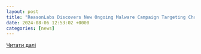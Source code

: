```yaml
---
layout: post
title: "ReasonLabs Discovers New Ongoing Malware Campaign Targeting Chrome and Edge Users"
date: 2024-08-06 12:53:02 +0000
categories: [news]
---
```


[Читати далі](https://www.prnewswire.com/news-releases/reasonlabs-discovers-new-ongoing-malware-campaign-targeting-chrome-and-edge-users-302215421.html)
